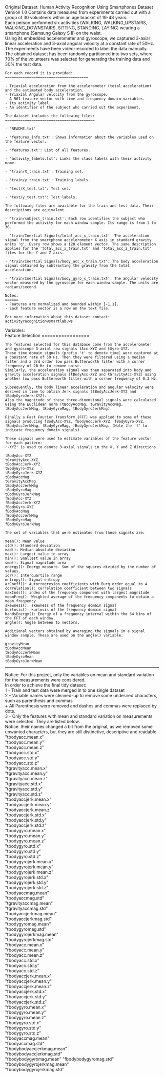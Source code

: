 Original Dataset:
	Human Activity Recognition Using Smartphones Dataset
	Version 1.0
	Contains data measured from experiments carried out with a group of 30 volunteers within an age bracket of 19-48 years.  
	Each person performed six activities (WALKING, WALKING_UPSTAIRS, WALKING_DOWNSTAIRS, SITTING, STANDING, LAYING) wearing a smartphone (Samsung Galaxy S II) on the waist.  
	Using its embedded accelerometer and gyroscope, we captured 3-axial linear acceleration and 3-axial angular velocity at a constant rate of 50Hz.  
	The experiments have been video-recorded to label the data manually.  
	The obtained dataset has been randomly partitioned into two sets, where 70% of the volunteers was selected for generating the training data and 30% the test data. 

	For each record it is provided:
	======================================

	- Triaxial acceleration from the accelerometer (total acceleration) and the estimated body acceleration.
	- Triaxial Angular velocity from the gyroscope. 
	- A 561-feature vector with time and frequency domain variables. 
	- Its activity label. 
	- An identifier of the subject who carried out the experiment.

	The dataset includes the following files:
	=========================================

	- 'README.txt'

	- 'features_info.txt': Shows information about the variables used on the feature vector.

	- 'features.txt': List of all features.

	- 'activity_labels.txt': Links the class labels with their activity name.

	- 'train/X_train.txt': Training set.

	- 'train/y_train.txt': Training labels.

	- 'test/X_test.txt': Test set.

	- 'test/y_test.txt': Test labels.

	The following files are available for the train and test data. Their descriptions are equivalent. 

	- 'train/subject_train.txt': Each row identifies the subject who performed the activity for each window sample. Its range is from 1 to 30. 

	- 'train/Inertial Signals/total_acc_x_train.txt': The acceleration signal from the smartphone accelerometer X axis in standard gravity units 'g'. Every row shows a 128 element vector. The same description applies for the 'total_acc_x_train.txt' and 'total_acc_z_train.txt' files for the Y and Z axis. 

	- 'train/Inertial Signals/body_acc_x_train.txt': The body acceleration signal obtained by subtracting the gravity from the total acceleration. 

	- 'train/Inertial Signals/body_gyro_x_train.txt': The angular velocity vector measured by the gyroscope for each window sample. The units are radians/second. 

	Notes: 
	======
	- Features are normalized and bounded within [-1,1].
	- Each feature vector is a row on the text file.

	For more information about this dataset contact: activityrecognition@smartlab.ws

Variables:  
	Feature Selection 
	=================

	The features selected for this database come from the accelerometer and gyroscope 3-axial raw signals tAcc-XYZ and tGyro-XYZ.  
	These time domain signals (prefix 't' to denote time) were captured at a constant rate of 50 Hz. Then they were filtered using a median filter and a 3rd order low pass Butterworth filter with a corner frequency of 20 Hz to remove noise.  
	Similarly, the acceleration signal was then separated into body and gravity acceleration signals (tBodyAcc-XYZ and tGravityAcc-XYZ) using another low pass Butterworth filter with a corner frequency of 0.3 Hz. 

	Subsequently, the body linear acceleration and angular velocity were derived in time to obtain Jerk signals (tBodyAccJerk-XYZ and tBodyGyroJerk-XYZ). 
	Also the magnitude of these three-dimensional signals were calculated using the Euclidean norm (tBodyAccMag, tGravityAccMag, tBodyAccJerkMag, tBodyGyroMag, tBodyGyroJerkMag). 

	Finally a Fast Fourier Transform (FFT) was applied to some of these signals producing fBodyAcc-XYZ, fBodyAccJerk-XYZ, fBodyGyro-XYZ, fBodyAccJerkMag, fBodyGyroMag, fBodyGyroJerkMag. (Note the 'f' to indicate frequency domain signals). 

	These signals were used to estimate variables of the feature vector for each pattern:  
	'-XYZ' is used to denote 3-axial signals in the X, Y and Z directions.

	tBodyAcc-XYZ
	tGravityAcc-XYZ
	tBodyAccJerk-XYZ
	tBodyGyro-XYZ
	tBodyGyroJerk-XYZ
	tBodyAccMag
	tGravityAccMag
	tBodyAccJerkMag
	tBodyGyroMag
	tBodyGyroJerkMag
	fBodyAcc-XYZ
	fBodyAccJerk-XYZ
	fBodyGyro-XYZ
	fBodyAccMag
	fBodyAccJerkMag
	fBodyGyroMag
	fBodyGyroJerkMag

	The set of variables that were estimated from these signals are: 

	mean(): Mean value
	std(): Standard deviation
	mad(): Median absolute deviation 
	max(): Largest value in array
	min(): Smallest value in array
	sma(): Signal magnitude area
	energy(): Energy measure. Sum of the squares divided by the number of values. 
	iqr(): Interquartile range 
	entropy(): Signal entropy
	arCoeff(): Autorregresion coefficients with Burg order equal to 4
	correlation(): correlation coefficient between two signals
	maxInds(): index of the frequency component with largest magnitude
	meanFreq(): Weighted average of the frequency components to obtain a mean frequency
	skewness(): skewness of the frequency domain signal 
	kurtosis(): kurtosis of the frequency domain signal 
	bandsEnergy(): Energy of a frequency interval within the 64 bins of the FFT of each window.
	angle(): Angle between to vectors.

	Additional vectors obtained by averaging the signals in a signal window sample. These are used on the angle() variable:

	gravityMean
	tBodyAccMean
	tBodyAccJerkMean
	tBodyGyroMean
	tBodyGyroJerkMean

--------------------------------
Notice: 
	For this project, only the variables on mean and standard variation for the measurements were considered.  
	In order to achieve the final tidy dataset:  
		1 - Train and test data were merged in to one single dataset  
		2 - Variable names were cleaned-up to remove some undesired characters, such as parenthesis and commas  
		    + All Parenthesis were removed and dashes and commas were replaced by dots.  
		3 - Only the features with mean and standard variation on measurements were selected. They are listed below.  
		    Notice: their names changed a bit from the original, as we removed some unwanted characters, but they are still distinctive, descriptive and readable.  
			"tbodyacc.mean.x"  
			"tbodyacc.mean.y"  
			"tbodyacc.mean.z"  
			"tbodyacc.std.x"  
			"tbodyacc.std.y"  
			"tbodyacc.std.z"  
			"tgravityacc.mean.x"  
			"tgravityacc.mean.y"  
			"tgravityacc.mean.z"  
			"tgravityacc.std.x"  
			"tgravityacc.std.y"  
			"tgravityacc.std.z"  
			"tbodyaccjerk.mean.x"  
			"tbodyaccjerk.mean.y"  
      "tbodyaccjerk.mean.z"  
      "tbodyaccjerk.std.x"  
      "tbodyaccjerk.std.y"  
      "tbodyaccjerk.std.z"  
      "tbodygyro.mean.x"  
      "tbodygyro.mean.y"  
      "tbodygyro.mean.z"  
      "tbodygyro.std.x"  
      "tbodygyro.std.y"  
      "tbodygyro.std.z"  
      "tbodygyrojerk.mean.x"  
      "tbodygyrojerk.mean.y"  
      "tbodygyrojerk.mean.z"  
      "tbodygyrojerk.std.x"  
      "tbodygyrojerk.std.y"  
      "tbodygyrojerk.std.z"  
      "tbodyaccmag.mean"  
      "tbodyaccmag.std"  
      "tgravityaccmag.mean"  
      "tgravityaccmag.std"  
      "tbodyaccjerkmag.mean"  
      "tbodyaccjerkmag.std"  
      "tbodygyromag.mean"  
      "tbodygyromag.std"  
      "tbodygyrojerkmag.mean"  
      "tbodygyrojerkmag.std"  
      "fbodyacc.mean.x"  
      "fbodyacc.mean.y"  
      "fbodyacc.mean.z"  
      "fbodyacc.std.x"  
      "fbodyacc.std.y"  
      "fbodyacc.std.z"  
      "fbodyaccjerk.mean.x"  
      "fbodyaccjerk.mean.y"  
      "fbodyaccjerk.mean.z"  
      "fbodyaccjerk.std.x"  
      "fbodyaccjerk.std.y"  
      "fbodyaccjerk.std.z"  
      "fbodygyro.mean.x"  
      "fbodygyro.mean.y"  
      "fbodygyro.mean.z"  
      "fbodygyro.std.x"  
      "fbodygyro.std.y"  
      "fbodygyro.std.z"  
      "fbodyaccmag.mean"  
      "fbodyaccmag.std"  
      "fbodybodyaccjerkmag.mean"  
      "fbodybodyaccjerkmag.std"  
      "fbodybodygyromag.mean"
      "fbodybodygyromag.std"  
      "fbodybodygyrojerkmag.mean"  
      "fbodybodygyrojerkmag.std"  
